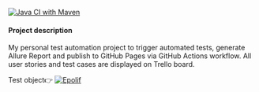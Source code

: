 [![Java CI with Maven](https://github.com/ptchela/EpolifJavaTestngSeleniumAllure/actions/workflows/selenium_test.yml/badge.svg)](https://github.com/ptchela/EpolifJavaTestngSeleniumAllure/actions/workflows/selenium_test.yml)


#### Project description

My personal  test automation project to trigger automated tests, generate Allure Report and publish to GitHub Pages via GitHub Actions workflow. All user stories and test cases are displayed on Trello board. 

Test object👉
[![Epolif](https://user-images.githubusercontent.com/104420244/215063855-70b40acd-970f-4032-9725-a86ef43ca9b7.png)](https://epolif.ru/)
